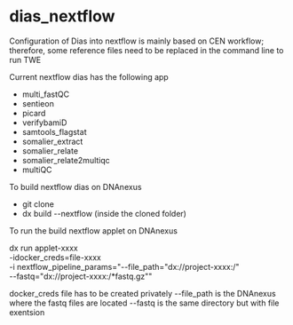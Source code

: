 # dias_nextflow

Configuration of Dias into nextflow is mainly based on CEN workflow; therefore, some reference files need to be replaced in the command line to run TWE

Current nextflow dias has the following app 
 - multi_fastQC
 - sentieon
 - picard
 - verifybamiD
 - samtools_flagstat
 - somalier_extract
 - somalier_relate
 - somalier_relate2multiqc
 - multiQC
 
 
To build nextflow dias on DNAnexus
 - git clone <repo>
 - dx build --nextflow (inside the cloned folder)
 
To run the build nextflow applet on DNAnexus 

dx run applet-xxxx \
 -idocker_creds=file-xxxx \
 -i nextflow_pipeline_params="--file_path="dx://project-xxxx:/" \
 --fastq="dx://project-xxxx:/*fastq.gz""
 
docker_creds file has to be created privately
--file_path is the DNAnexus where the fastq files are located
--fastq is the same directory but with file exentsion

